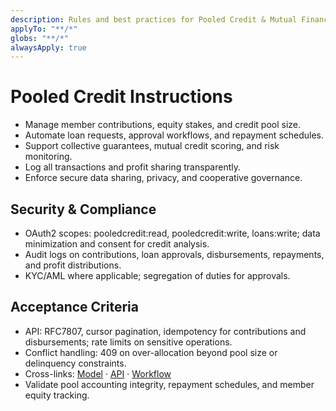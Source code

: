 ```yaml
---
description: Rules and best practices for Pooled Credit & Mutual Financing in TOSS ERP III
applyTo: "**/*"
globs: "**/*"
alwaysApply: true
---
```


# Pooled Credit Instructions
- Manage member contributions, equity stakes, and credit pool size.
- Automate loan requests, approval workflows, and repayment schedules.
- Support collective guarantees, mutual credit scoring, and risk monitoring.
- Log all transactions and profit sharing transparently.
- Enforce secure data sharing, privacy, and cooperative governance.

## Security & Compliance
- OAuth2 scopes: pooledcredit:read, pooledcredit:write, loans:write; data minimization and consent for credit analysis.
- Audit logs on contributions, loan approvals, disbursements, repayments, and profit distributions.
- KYC/AML where applicable; segregation of duties for approvals.

## Acceptance Criteria
- API: RFC7807, cursor pagination, idempotency for contributions and disbursements; rate limits on sensitive operations.
- Conflict handling: 409 on over-allocation beyond pool size or delinquency constraints.
- Cross-links: [Model](mdc:docs/models/pooledcredit.model.md) · [API](mdc:docs/api-specs/pooledcredit.openapi.md) · [Workflow](mdc:docs/architecture/pooledcredit.workflow.md)
- Validate pool accounting integrity, repayment schedules, and member equity tracking.
